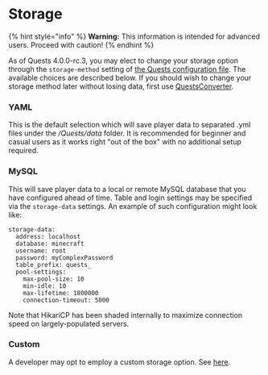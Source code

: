 # Storage

{% hint style="info" %}
**Warning:** This information is intended for advanced users. Proceed with caution!
{% endhint %}

As of Quests 4.0.0-rc.3, you may elect to change your storage option through the `storage-method` setting of [the Quests configuration file](https://pikamug.gitbook.io/quests/setup/configuration#config.yml). The available choices are described below. If you should wish to change your storage method later without losing data, first use [QuestsConverter](https://github.com/PikaMug/QuestsConverter).

### YAML

This is the default selection which will save player data to separated .yml files under the _/Quests/data_ folder. It is recommended for beginner and casual users as it works right "out of the box" with no additional setup required.

### MySQL

This will save player data to a local or remote MySQL database that you have configured ahead of time. Table and login settings may be specified via the `storage-data` settings. An example of such configuration might look like:

```
storage-data:
  address: localhost
  database: minecraft
  username: root
  password: myComplexPassword
  table_prefix: quests_
  pool-settings:
    max-pool-size: 10
    min-idle: 10
    max-lifetime: 1800000
    connection-timeout: 5000
```

Note that HikariCP has been shaded internally to maximize connection speed on largely-populated servers.

### Custom

A developer may opt to employ a custom storage option. See [here](https://github.com/PikaMug/Quests/tree/main/core/src/main/java/me/blackvein/quests/storage/implementation/custom).
